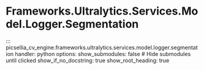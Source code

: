 # Frameworks.Ultralytics.Services.Model.Logger.Segmentation

::: picsellia_cv_engine.frameworks.ultralytics.services.model.logger.segmentation
    handler: python
    options:
        show_submodules: false  # Hide submodules until clicked
        show_if_no_docstring: true
        show_root_heading: true
